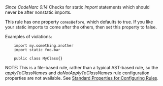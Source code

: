 
*Since CodeNarc 0.14*
Checks for static *import* statements which should never be after nonstatic imports.

This rule has one property `comesBefore`, which defaults to true. If you like your
static imports to come after the others, then set this property to false.

Examples of violations:

```
    import my.something.another
    import static foo.bar

    public class MyClass{}
```

NOTE: This is a file-based rule, rather than a typical AST-based rule, so the *applyToClassNames*
and *doNotApplyToClassNames* rule configuration properties are not available. See
[Standard Properties for Configuring Rules](./codenarc-configuring-rules.html#standard-properties-for-configuring-rules).
